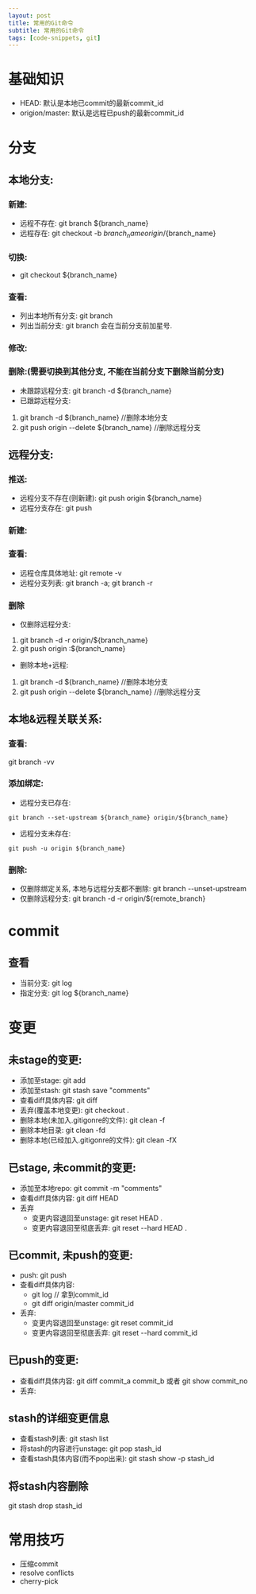 ```yaml
---
layout: post 
title: 常用的Git命令 
subtitle: 常用的Git命令 
tags: [code-snippets, git]
---
```


# 基础知识

* HEAD: 默认是本地已commit的最新commit_id
* origion/master: 默认是远程已push的最新commit_id

# 分支

## 本地分支:

### 新建:

* 远程不存在: git branch ${branch_name}
* 远程存在: git checkout -b ${branch_name} origin/${branch_name}

### 切换:

* git checkout ${branch_name}

### 查看:

* 列出本地所有分支: git branch
* 列出当前分支: git branch 会在当前分支前加星号.

### 修改:

### 删除:(需要切换到其他分支, 不能在当前分支下删除当前分支)

* 未跟踪远程分支: git branch -d ${branch_name}
* 已跟踪远程分支:

1. git branch -d ${branch_name} //删除本地分支
2. git push origin --delete ${branch_name} //删除远程分支

## 远程分支:

### 推送:

* 远程分支不存在(则新建): git push origin ${branch_name}
* 远程分支存在: git push

### 新建:

### 查看:

* 远程仓库具体地址: git remote -v
* 远程分支列表: git branch -a; git branch -r

### 删除

* 仅删除远程分支:

1. git branch -d -r origin/${branch_name}
2. git push origin :${branch_name}

* 删除本地+远程:

1. git branch -d ${branch_name} //删除本地分支
2. git push origin --delete ${branch_name} //删除远程分支

## 本地&远程关联关系:

### 查看:

git branch -vv

### 添加绑定:

* 远程分支已存在:

```shell
git branch --set-upstream ${branch_name} origin/${branch_name}
```

* 远程分支未存在:

```shell
git push -u origin ${branch_name}
```

### 删除:

* 仅删除绑定关系, 本地与远程分支都不删除: git branch --unset-upstream
* 仅删除远程分支: git branch -d -r origin/${remote_branch}

# commit

## 查看

* 当前分支: git log
* 指定分支: git log ${branch_name}

# 变更

## 未stage的变更:

* 添加至stage: git add
* 添加至stash: git stash save "comments"
* 查看diff具体内容: git diff
* 丢弃(覆盖本地变更): git checkout .
* 删除本地(未加入.gitigonre的文件): git clean -f
* 删除本地目录: git clean -fd
* 删除本地(已经加入.gitigonre的文件): git clean -fX

## 已stage, 未commit的变更:

* 添加至本地repo: git commit -m "comments"
* 查看diff具体内容: git diff HEAD
* 丢弃
    * 变更内容退回至unstage: git reset HEAD .
    * 变更内容退回至彻底丢弃: git reset --hard HEAD .

## 已commit, 未push的变更:

* push: git push
* 查看diff具体内容:
    * git log // 拿到commit_id
    * git diff origin/master commit_id
* 丢弃:
    * 变更内容退回至unstage: git reset commit_id
    * 变更内容退回至彻底丢弃:  git reset --hard commit_id

## 已push的变更:

* 查看diff具体内容: git diff commit_a commit_b 或者 git show commit_no
* 丢弃:

## stash的详细变更信息

* 查看stash列表: git stash list
* 将stash的内容进行unstage: git pop stash_id
* 查看stash具体内容(而不pop出来):  git stash show -p stash_id

## 将stash内容删除

git stash drop stash_id

# 常用技巧

* 压缩commit
* resolve conflicts
* cherry-pick
